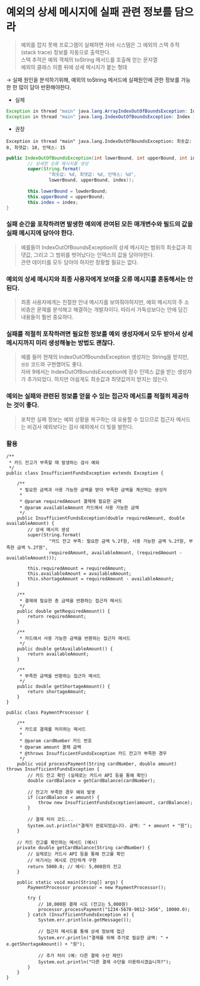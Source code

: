 # 예외의 상세 메시지에 실패 관련 정보를 담으라

>  예외를 잡지 못해 프로그램이 실패하면 자바 시스템은 그 예외의 스택 추적(stack trace) 정보를 자동으로 출력한다. <br>
스택 추적은 예외 객체의 toString 메서드를 호출해 얻는 문자열 <br>
예외의 클래스 이름 뒤에 상세 메시지가 붙는 형태

→ 실패 원인을 분석하기위해, 예외의 toString 메서드에 실패원인에 관한 정보를 가능한 한 많이 담아 반환해야한다.


- 실제

```java
Exception in thread "main" java.lang.ArrayIndexOutOfBoundsException: Index 3 out of bounds for length 3
Exception in thread "main" java.lang.IndexOutOfBoundsException: Index 1 out of bounds for length 0
```

- 권장

```
Exception in thread "main" java.lang.IndexOutOfBoundsException: 최솟값: 0, 최댓값: 10, 인덱스: 15
```
```java
public IndexOutOfBoundsException(int lowerBound, int upperBound, int index){
        // 상세한 오류 메시지를 생성
        super(String.format(
                "최솟값: %d, 최댓값: %d, 인덱스: %d",
                lowerBound, upperBound, index));
                
        this.lowerBound = lowderBound;
        this.upperBound = upperBound;
        this.index = index;
}
```

### 실패 순간을 포착하려면 발생한 예외에 관여된 모든 매개변수와 필드의 값을 실패 메시지에 담아야 한다.

> 예를들어 IndexOutOfBoundsException의 상세 메시지는 범위의 최솟값과 최댓값, 그리고 그 범위를 벗어났다는 인덱스의 값을 담아야한다. <br>
관련 데이터를 모두 담아야 하지만 장황할 필요는 없다.


### 예외의 상세 메시지와 최종 사용자에게 보여줄 오류 메시지를 혼동해서는 안된다.

> 최종 사용자에게는 친절한 안내 메시지를 보여줘야하지만, 예외 메시지의 주 소비층은 문제를 분석해고 해결하는 개발자이다. 따라서 가독성보다는 안에 담긴 내용들이 훨씬 중요하다.


### 실패를 적절히 포착하려면 필요한 정보를 예외 생성자에서 모두 받아서 상세 메시지까지 미리 생성해놓는 방법도 괜찮다.

> 예를 들어 현재의 IndexOutOfBoundsException 생성자는 String을 받지만, `권장` 코드와 구현했어도 좋다. <br>
자바 9에서는 IndexOutOfBoundsException에 정수 인덱스 값을 받는 생성자가 추가되었다. 하지만 아쉽게도 최솟값과 최댓값까지 받지는 않는다.
      

### 예외는 실패와 관련된 정보를 얻을 수 있는 접근자 메서드를 적절히 제공하는 것이 좋다.

> 포착한 실패 정보는 예외 상황을 복구하는 데 유용할 수 있으므로 접근자 메서드는 비검사 예외보다는 검사 예외에서 더 빛을 발한다.


### 활용

```
/**
 * 카드 잔고가 부족할 때 발생하는 검사 예외
 */
public class InsufficientFundsException extends Exception {

    /**
     * 필요한 금액과 사용 가능한 금액을 받아 부족한 금액을 계산하는 생성자
     *
     * @param requiredAmount 결제에 필요한 금액
     * @param availableAmount 카드에서 사용 가능한 금액
     */
    public InsufficientFundsException(double requiredAmount, double availableAmount) {
        // 상세 메시지 생성
        super(String.format(
                "카드 잔고 부족: 필요한 금액 %.2f원, 사용 가능한 금액 %.2f원, 부족한 금액 %.2f원", 
                requiredAmount, availableAmount, (requiredAmount - availableAmount)));
        
        this.requiredAmount = requiredAmount;
        this.availableAmount = availableAmount;
        this.shortageAmount = requiredAmount - availableAmount;
    }
    
    /**
     * 결제에 필요한 총 금액을 반환하는 접근자 메서드
     */
    public double getRequiredAmount() {
        return requiredAmount;
    }
    
    /**
     * 카드에서 사용 가능한 금액을 반환하는 접근자 메서드
     */
    public double getAvailableAmount() {
        return availableAmount;
    }
    
    /**
     * 부족한 금액을 반환하는 접근자 메서드
     */
    public double getShortageAmount() {
        return shortageAmount;
    }
}
```

```
public class PaymentProcessor {
    
    /**
     * 카드로 결제를 처리하는 메서드
     * 
     * @param cardNumber 카드 번호
     * @param amount 결제 금액
     * @throws InsufficientFundsException 카드 잔고가 부족한 경우
     */
    public void processPayment(String cardNumber, double amount) throws InsufficientFundsException {
        // 카드 잔고 확인 (실제로는 카드사 API 등을 통해 확인)
        double cardBalance = getCardBalance(cardNumber);
        
        // 잔고가 부족한 경우 예외 발생
        if (cardBalance < amount) {
            throw new InsufficientFundsException(amount, cardBalance);
        }
        
        // 결제 처리 코드...
        System.out.println("결제가 완료되었습니다. 금액: " + amount + "원");
    }
    
    // 카드 잔고를 확인하는 메서드 (예시)
    private double getCardBalance(String cardNumber) {
        // 실제로는 카드사 API 등을 통해 잔고를 확인
        // 여기서는 예시로 간단하게 구현
        return 5000.0; // 예시: 5,000원의 잔고
    }
    
    public static void main(String[] args) {
        PaymentProcessor processor = new PaymentProcessor();
        
        try {
            // 10,000원 결제 시도 (잔고는 5,000원)
            processor.processPayment("1234-5678-9012-3456", 10000.0);
        } catch (InsufficientFundsException e) {
            System.err.println(e.getMessage());
            
            // 접근자 메서드를 통해 상세 정보에 접근
            System.err.println("결제를 위해 추가로 필요한 금액: " + e.getShortageAmount() + "원");
            
            // 추가 처리 (예: 다른 결제 수단 제안)
            System.out.println("다른 결제 수단을 이용하시겠습니까?");
        }
    }
}
```